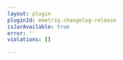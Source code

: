 ```yaml
---
layout: plugin
pluginId: emetriq.changelog-release
isJarAvailable: true
error: ''
violations: []

---
```

